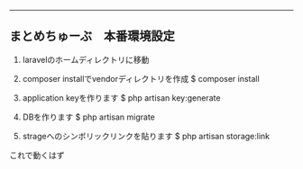 -----------------------------------
  まとめちゅーぶ　本番環境設定
-----------------------------------
1. laravelのホームディレクトリに移動

2. composer installでvendorディレクトリを作成
$ composer install

3. application keyを作ります
$ php artisan key:generate 

4. DBを作ります
$ php artisan migrate

5. strageへのシンボリックリンクを貼ります
$ php artisan storage:link

これで動くはず